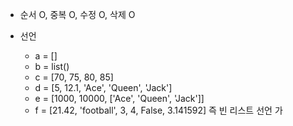 - 순서 O, 중복 O, 수정 O, 삭제 O

- 선언
	- a = []
	- b = list()
	- c = \[70, 75, 80, 85\]
	- d = \[5, 12.1, 'Ace', 'Queen', 'Jack'\]
	- e = \[1000, 10000, \['Ace', 'Queen', 'Jack'\]\]
	- f = \[21.42, 'football', 3, 4, False, 3.141592\]
	즉 빈 리스트 선언 가